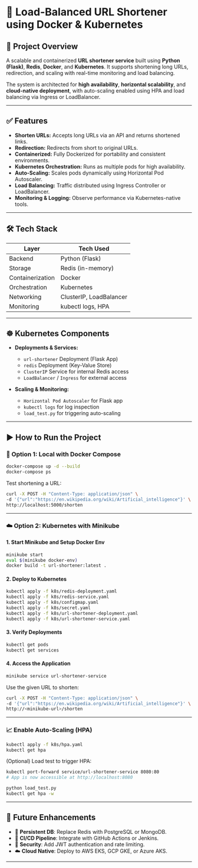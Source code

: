 # 🚀 Load-Balanced URL Shortener using Docker & Kubernetes

## 📘 Project Overview

A scalable and containerized **URL shortener service** built using **Python (Flask)**, **Redis**, **Docker**, and **Kubernetes**. It supports shortening long URLs, redirection, and scaling with real-time monitoring and load balancing.

The system is architected for **high availability**, **horizontal scalability**, and **cloud-native deployment**, with auto-scaling enabled using HPA and load balancing via Ingress or LoadBalancer.

---

## ✅ Features

- **Shorten URLs:** Accepts long URLs via an API and returns shortened links.
- **Redirection:** Redirects from short to original URLs.
- **Containerized:** Fully Dockerized for portability and consistent environments.
- **Kubernetes Orchestration:** Runs as multiple pods for high availability.
- **Auto-Scaling:** Scales pods dynamically using Horizontal Pod Autoscaler.
- **Load Balancing:** Traffic distributed using Ingress Controller or LoadBalancer.
- **Monitoring & Logging:** Observe performance via Kubernetes-native tools.

---

## 🛠️ Tech Stack

| Layer             | Tech Used               |
|------------------|--------------------------|
| Backend           | Python (Flask)           |
| Storage           | Redis (in-memory)        |
| Containerization  | Docker                   |
| Orchestration     | Kubernetes               |
| Networking        | ClusterIP, LoadBalancer  |
| Monitoring        | kubectl logs, HPA        |

---

## ☸️ Kubernetes Components

- **Deployments & Services:**
  - `url-shortener` Deployment (Flask App)
  - `redis` Deployment (Key-Value Store)
  - `ClusterIP` Service for internal Redis access
  - `LoadBalancer` / `Ingress` for external access

- **Scaling & Monitoring:**
  - `Horizontal Pod Autoscaler` for Flask app
  - `kubectl logs` for log inspection
  - `load_test.py` for triggering auto-scaling

---

## ▶️ How to Run the Project

### 🔧 Option 1: Local with Docker Compose

```bash
docker-compose up -d --build
docker-compose ps
```

Test shortening a URL:

```bash
curl -X POST -H "Content-Type: application/json" \
-d '{"url":"https://en.wikipedia.org/wiki/Artificial_intelligence"}' \
http://localhost:5000/shorten
```

---

### ☁️ Option 2: Kubernetes with Minikube

#### 1. Start Minikube and Setup Docker Env

```bash
minikube start
eval $(minikube docker-env)
docker build -t url-shortener:latest .
```

#### 2. Deploy to Kubernetes

```bash
kubectl apply -f k8s/redis-deployment.yaml
kubectl apply -f k8s/redis-service.yaml
kubectl apply -f k8s/configmap.yaml
kubectl apply -f k8s/secret.yaml
kubectl apply -f k8s/url-shortener-deployment.yaml
kubectl apply -f k8s/url-shortener-service.yaml
```

#### 3. Verify Deployments

```bash
kubectl get pods
kubectl get services
```

#### 4. Access the Application

```bash
minikube service url-shortener-service
```

Use the given URL to shorten:

```bash
curl -X POST -H "Content-Type: application/json" \
-d '{"url":"https://en.wikipedia.org/wiki/Artificial_intelligence"}' \
http://<minikube-url>/shorten
```

---

### 📈 Enable Auto-Scaling (HPA)

```bash
kubectl apply -f k8s/hpa.yaml
kubectl get hpa
```

(Optional) Load test to trigger HPA:

```bash
kubectl port-forward service/url-shortener-service 8080:80
# App is now accessible at http://localhost:8080

python load_test.py
kubectl get hpa -w
```

---

## 🚀 Future Enhancements

- 💾 **Persistent DB**: Replace Redis with PostgreSQL or MongoDB.
- 🔁 **CI/CD Pipeline**: Integrate with GitHub Actions or Jenkins.
- 🔐 **Security**: Add JWT authentication and rate limiting.
- ☁️ **Cloud Native**: Deploy to AWS EKS, GCP GKE, or Azure AKS.

---


